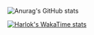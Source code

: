 ![Anurag's GitHub stats](https://github-readme-stats.vercel.app/api?username=UAArthur&theme=github_dark_dimmed&show_icons=true)

[![Harlok's WakaTime stats](https://github-readme-stats.vercel.app/api/wakatime?username=uaarthur)](https://github.com/uaarthur/ServerBackendMod)
